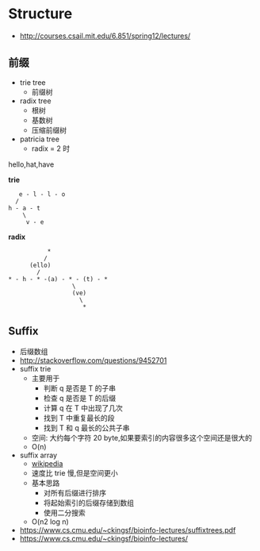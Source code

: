 # Structure

* http://courses.csail.mit.edu/6.851/spring12/lectures/

## 前缀
* trie tree
  * 前缀树
* radix tree
  * 根树
  * 基数树
  * 压缩前缀树
* patricia tree
  * radix = 2 时



hello,hat,have

__trie__

```
   e - l - l - o
  /
h - a - t
    \
     v - e
```

__radix__

```
           *
          /
      (ello)
        /
* - h - * -(a) - * - (t) - *
                  \
                  (ve)
                    \
                     *
```

## Suffix

* 后缀数组
* http://stackoverflow.com/questions/9452701
* suffix trie
  * 主要用于
    * 判断 q 是否是 T 的子串
    * 检查 q 是否是 T 的后缀
    * 计算 q 在 T 中出现了几次
    * 找到 T 中重复最长的段
    * 找到 T 和 q 最长的公共子串
  * 空间: 大约每个字符 20 byte,如果要索引的内容很多这个空间还是很大的
  * O(n)
* suffix array
  * [wikipedia](https://en.wikipedia.org/wiki/Suffix_array)
  * 速度比 trie 慢,但是空间更小
  * 基本思路
    * 对所有后缀进行排序
    * 将起始索引的后缀存储到数组
    * 使用二分搜索
  * O(n2 log n)
* https://www.cs.cmu.edu/~ckingsf/bioinfo-lectures/suffixtrees.pdf
* https://www.cs.cmu.edu/~ckingsf/bioinfo-lectures/
